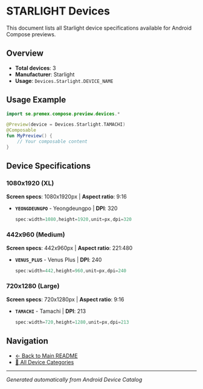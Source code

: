 # STARLIGHT Devices

This document lists all Starlight device specifications available for Android Compose previews.

## Overview

- **Total devices**: 3
- **Manufacturer**: Starlight
- **Usage**: `Devices.Starlight.DEVICE_NAME`

## Usage Example

```kotlin
import se.premex.compose.preview.devices.*

@Preview(device = Devices.Starlight.TAMACHI)
@Composable
fun MyPreview() {
    // Your composable content
}
```

## Device Specifications

### 1080x1920 (XL)

**Screen specs**: 1080x1920px | **Aspect ratio**: 9:16

- **`YEONGDEUNGPO`** - Yeongdeungpo | **DPI**: 320
  ```kotlin
  spec:width=1080,height=1920,unit=px,dpi=320
  ```

### 442x960 (Medium)

**Screen specs**: 442x960px | **Aspect ratio**: 221:480

- **`VENUS_PLUS`** - Venus Plus | **DPI**: 240
  ```kotlin
  spec:width=442,height=960,unit=px,dpi=240
  ```

### 720x1280 (Large)

**Screen specs**: 720x1280px | **Aspect ratio**: 9:16

- **`TAMACHI`** - Tamachi | **DPI**: 213
  ```kotlin
  spec:width=720,height=1280,unit=px,dpi=213
  ```

## Navigation

- [← Back to Main README](../../README.md)
- [📱 All Device Categories](../README.md)

---
*Generated automatically from Android Device Catalog*
